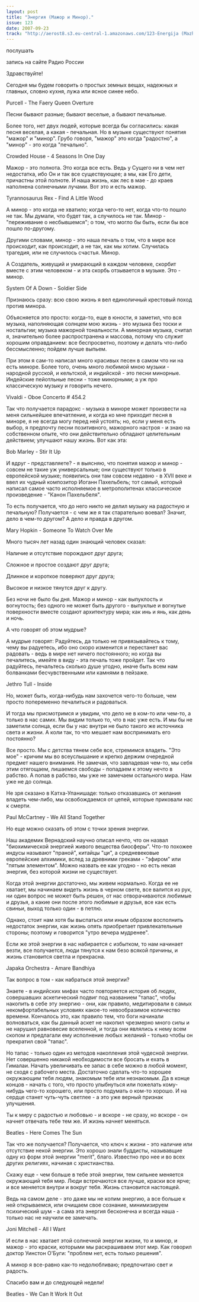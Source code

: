 ```yaml
---
layout: post
title: "Энергия (Мажор и Минор)."
issue: 123
date: 2007-09-23
track: "http://aerost8.s3.eu-central-1.amazonaws.com/123-Energija (Mazhor i Minor).mp3"
---
```


послушать

запись на сайте Радио России

Здравствуйте!

Сегодня мы будем говорить о простых земных вещах, надежных и главных, словно кухня, лужа или ясное синее небо.

Purcell - The Faery Queen Overture

Песни бывают разные; бывают веселые, а бывают печальные.

Более того, нет двух людей, которые всегда бы согласились: какая песня веселая, а какая - печальная. Но в музыке существуют понятия "мажор" и "минор". Грубо говоря, "мажор" это когда "радостно", а "минор" - это когда "печально".

Crowded House - 4 Seasons In One Day

Мажор - это полнота. Это когда все есть. Ведь у Cущего ни в чем нет недостатка, ибо Он и так все существующее; а мы, как Его дети, причастны этой полноте. И наша жизнь, как лес в мае - до краев наполнена солнечными лучами. Вот это и есть мажор.

Tyrannosaurus Rex - Find A Little Wood

А минор - это когда не хватило; когда чего-то нет, когда что-то пошло не так. Мы думали, что будет так, а случилось не так. Минор - "переживание о несбывшемся"; о том, что могло бы быть, если бы все пошло по-другому.

Другими словами, минор - это наша печаль о том, что в мире все происходит, как происходит, а не так, как мы хотим. Случилась трагедия, или не случилось счастья. Минор.

А Создатель, живущий и умирающий в каждом человеке, скорбит вместе с этим человеком - и эта скорбь отзывается в музыке. Это - минор.

System Of A Down - Soldier Side

Признаюсь сразу: всю свою жизнь я вел единоличный крестовый поход против минора.

Объясняется это просто: когда-то, еще в юности, я заметил, что вся музыка, наполняющая солнцем мою жизнь - это музыка без тоски и ностальгии; музыка мажорной тональности. А минорная музыка, считал я, значительно более распространена и массова, потому что служит хорошим оправданием: все беспросветно, поэтому и делать что-либо бессмысленно; пойдем лучше выпьем.

При этом я сам-то написал много красивых песен в самом что ни на есть миноре. Более того, очень много любимой мною музыки - народной русской, и кельтской, и индийской - это песни минорные. Индейские пейотльные песни - тоже минорными; а уж про классическую музыку и говорить нечего.

Vivaldi - Oboe Concerto # 454.2

Так что получается парадокс - музыка в миноре может произвести на меня сильнейшее впечатление, и когда ко мне приходит песня в миноре, я не всегда могу перед ней устоять; но, если у меня есть выбор, я предпочту песни позитивного, мажорного настроя - и знаю на собственном опыте, что они действительно обладают целительным действием; улучшают нашу жизнь. Вот как эта:

Bob Marley - Stir It Up

И вдруг - представляете? - я выясняю, что понятия мажор и минор - совсем не такие уж универсальные; они существуют только в европейской музыке; появились они там совсем недавно - в XVII веке и ввел их чудный композитор Иоганн Пахельбель; тот самый, который написал самое часто исполняемое в метрополитенах классическое произведение - "Канон Пахельбеля".

То есть получается, что до него никто не делил музыку на радостную и печальную? Получается - с чем же я так старательно воевал? Значит, дело в чем-то другом? А дело и правда в другом.

Mary Hopkin - Someone To Watch Over Me

Много тысяч лет назад один знающий человек сказал:

Наличие и отсутствие порождают друг друга;

Сложное и простое создают друг друга;

Длинное и короткое поверяют друг друга;

Высокое и низкое тянутся друг к другу.

Без ночи не было бы дня. Мажор и минор - как выпуклость и вогнутость; без одного не может быть другого - выпуклые и вогнутые поверхности вместе создают архитектуру мира; как инь и янь, как день и ночь.

А что говорят об этом мудрые?

А мудрые говорят: Радуйтесь, да только не привязывайтесь к тому, чему вы радуетесь, ибо оно скоро изменится и перестанет вас радовать - ведь в мире нет ничего постоянного; но когда вы печалитесь, имейте в виду - эта печаль тоже пройдет. Так что радуйтесь, печальтесь сколько душе угодно, иначе быть всем нам болванками бесчувственными или камнями в пейзаже.

Jethro Tull - Inside

Но, может быть, когда-нибудь нам захочется чего-то больше, чем просто попеременно печалиться и радоваться.

И тогда мы присмотримся и увидим, что дело не в ком-то или чем-то, а только в нас самих. Мы видим только то, что в нас уже есть. И мы бы не заметили солнца, если бы у нас внутри не было такого же источника света и жизни. А коли так, то что мешает нам воспринимать его постоянно?

Все просто. Мы с детства тянем себе все, стремимся владеть. "Это мое" - кричим мы во всеуслышание и крепко держим очередной предмет нашего внимания. Не замечая, что завладевая чем-то, мы себя этим отягощаем, лишаемся свободы - попадаем к этому нечто в рабство. А попав в рабство, мы уже не замечаем остального мира. Нам уже не до солнца.

Не зря сказано в Катха-Упанишаде: только отказавшись от желания владеть чем-либо, мы освобождаемся от цепей, которые приковали нас к смерти.

Paul McCartney - We All Stand Together

Но еще можно сказать об этом с точки зрения энергии.

Наш академик Вернадский научно описал нечто, что он назвал "биохимической энергией живого вещества биосферы". Что-то похожее индусы называют "праной", китайцы "ци", а средневековые европейские алхимики, вслед за древними греками - "эфиром" или "пятым элементом". Можно назвать ее как угодно - но есть некая энергия, без которой жизни не существует.

Когда этой энергии достаточно, мы живем нормально. Когда ее не хватает, мы начинаем видеть жизнь в черном свете, все валится из рук, ни один вопрос не может быть решен, от нас отворачиваются любимые и друзья, а какие они после этого любимые и друзья, все как есть свиньи, выход только один - в петлю.

Однако, стоит нам хотя бы выспаться или иным образом восполнить недостаток энергии, как жизнь опять приобретает привлекательные стороны; поэтому и говорится "утро вечера мудренее".

Если же этой энергии в нас набирается с избытком, то нам начинает везти, все получается, люди тянутся к нам безо всякой причины, и жизнь становится светла и прекрасна.

Japaka Orchestra - Amare Bandhiya

Так вопрос в том - как набраться этой энергии?

Знаете - в индийских мифах часто повторяется история об людях, совершавших аскетический подвиг под названием "тапас", чтобы накопить в себе эту энергию - они, как правило, медитировали в самых некомфортабельных условиях какое-то невообразимое количество времени. Кончалось это, как правило тем, что боги начинали волноваться, как бы данный аскет не накопил чрезмерно много силы и не нарушил равновесие вселенной, и тогда они являлись к нему всем скопом и предлагали ему исполнение любых желаний - только чтобы он прекратил свой "тапас".

Но тапас - только один из методов накопления этой чудесной энергии. Нет совершенно никакой необходимости все бросать и ехать в Гималаи. Начать увеличивать ее запас в себе можно в любой момент, не сходя с рабочего места. Достаточно сделать что-то хорошее окружающим тебя людям, знакомым тебе или незнакомым. Да в конце концов - начать с того, что просто улыбнуться или пожелать кому-нибудь чего-то хорошего, или просто подумать о ком-то хорошо. И на сердце станет чуть-чуть светлее - а это уже верный признак улучшения.

Ты к миру с радостью и любовью - и вскоре - не сразу, но вскоре - он начнет отвечать тебе тем же. И жизнь начнет меняться.

Beatles - Here Comes The Sun

Так что же получается? Получается, что ключ к жизни - это наличие или отсутствие некой энергии. Это хорошо знали буддисты, называвщие одну из форм этой энергии "merit", благо. Известно про нее и во всех других религиях, начиная с христианства.

Скажу еще - чем больше в тебе этой энергии, тем сильнее меняется окружающий тебя мир. Люди встречаются все лучше, краски все ярче; и все меняется внутри и вокруг тебя. Жизнь становится настоящей.

Ведь на самом деле - это даже мы не копим энергию, а все больше к ней открываемся, или очищаем свое сознание, минимизируем психический шум - а сама эта энергия бесконечна и всегда наша - только нас не научили ее замечать.

Joni Mitchell - All I Want

И если в нас хватает этой солнечной энергии жизни, то и минор, и мажор - это краски, которыми мы раскрашиваем этот мир. Как говорил доктор Уинстон О'Буги: "проблем нет, есть только решения".

А минор я все-равно как-то недолюбливаю; предпочитаю свет и радость.

Спасибо вам и до следующей недели!

Beatles - We Can It Work It Out
